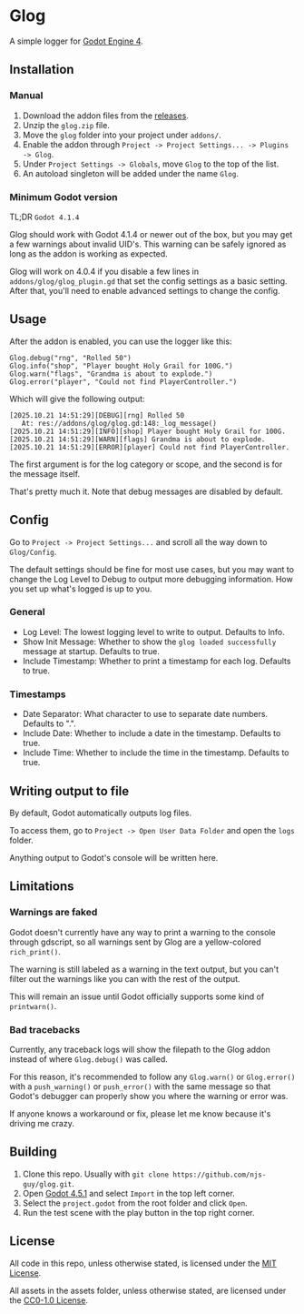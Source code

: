 # Glog

A simple logger for [Godot Engine 4](https://godotengine.org/).

## Installation

### Manual

1. Download the addon files from the [releases](https://github.com/njs-guy/glog/releases).
2. Unzip the `glog.zip` file.
3. Move the `glog` folder into your project under `addons/`.
3. Enable the addon through `Project -> Project Settings... -> Plugins -> Glog`.
4. Under `Project Settings -> Globals`, move `Glog` to the top of the list.
5. An autoload singleton will be added under the name `Glog`.

### Minimum Godot version

TL;DR `Godot 4.1.4`

Glog should work with Godot 4.1.4 or newer out of the box,
but you may get a few warnings about invalid UID's.
This warning can be safely ignored
as long as the addon is working as expected.

Glog will work on 4.0.4 if you disable a few lines in `addons/glog/glog_plugin.gd`
that set the config settings as a basic setting.
After that, you'll need to enable advanced settings to change the config.

## Usage

After the addon is enabled, you can use the logger like this:

```gdscript
Glog.debug("rng", "Rolled 50")
Glog.info("shop", "Player bought Holy Grail for 100G.")
Glog.warn("flags", "Grandma is about to explode.")
Glog.error("player", "Could not find PlayerController.")
```

Which will give the following output:
```
[2025.10.21 14:51:29][DEBUG][rng] Rolled 50
   At: res://addons/glog/glog.gd:148:_log_message()
[2025.10.21 14:51:29][INFO][shop] Player bought Holy Grail for 100G.
[2025.10.21 14:51:29][WARN][flags] Grandma is about to explode.
[2025.10.21 14:51:29][ERROR][player] Could not find PlayerController.
```

The first argument is for the log category or scope, and the second is for the message itself.

That's pretty much it. Note that debug messages are disabled by default.

## Config

Go to `Project -> Project Settings...` and scroll all the way down to `Glog/Config`.

The default settings should be fine for most use cases, but you may
want to change the Log Level to Debug to output more debugging information.
How you set up what's logged is up to you.

### General

- Log Level: The lowest logging level to write to output. Defaults to Info.
- Show Init Message: Whether to show the `glog loaded successfully` message at startup.
Defaults to true.
- Include Timestamp: Whether to print a timestamp for each log. Defaults to true.

### Timestamps

- Date Separator: What character to use to separate date numbers. Defaults to ".".
- Include Date: Whether to include a date in the timestamp. Defaults to true.
- Include Time: Whether to include the time in the timestamp. Defaults to true.

## Writing output to file

By default, Godot automatically outputs log files.

To access them, go to `Project -> Open User Data Folder` and open the `logs` folder.

Anything output to Godot's console will be written here.

## Limitations

### Warnings are faked

Godot doesn't currently have any way to print a warning to the console through gdscript,
so all warnings sent by Glog are a yellow-colored `rich_print()`.

The warning is still labeled as a warning in the text output,
but you can't filter out the warnings like you can with the rest of the output.

This will remain an issue until Godot officially supports some kind of `printwarn()`.

### Bad tracebacks

Currently, any traceback logs will show the filepath to the Glog addon
instead of where `Glog.debug()` was called.

For this reason, it's recommended to follow any `Glog.warn()` or `Glog.error()`
with a `push_warning()` or `push_error()` with the same message
so that Godot's debugger can properly show you where the warning or error was.

If anyone knows a workaround or fix, please let me know because it's driving me crazy.


## Building

1. Clone this repo. Usually with `git clone https://github.com/njs-guy/glog.git`.
2. Open [Godot 4.5.1](https://godotengine.org/download/archive/4.5.1-stable/)
and select `Import` in the top left corner.
3. Select the `project.godot` from the root folder and click `Open`.
4. Run the test scene with the play button in the top right corner.

## License

All code in this repo, unless otherwise stated, is licensed under the [MIT License](LICENSE.txt).

All assets in the assets folder, unless otherwise stated, are licensed under the [CC0-1.0 License](./assets/LICENSE.txt).
